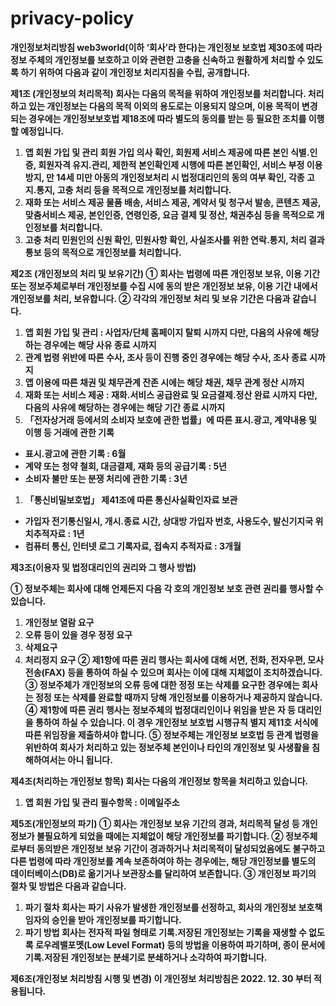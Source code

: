 # privacy-policy

**개인정보처리방침
web3world(이하 ‘회사’라 한다)는 개인정보 보호법 제30조에 따라 정보 주체의 개인정보를 보호하고 이와 관련한 고충을 신속하고 원활하게 처리할 수 있도록 하기 위하여 다음과 같이 개인정보 처리지침을 수립, 공개합니다.**

**제1조 (개인정보의 처리목적)
회사는 다음의 목적을 위하여 개인정보를 처리합니다. 처리하고 있는 개인정보는 다음의 목적 이외의 용도로는 이용되지 않으며, 이용 목적이 변경되는 경우에는 개인정보보호법 제18조에 따라 별도의 동의를 받는 등 필요한 조치를 이행할 예정입니다.**

1. **앱 회원 가입 및 관리
회원 가입 의사 확인, 회원제 서비스 제공에 따른 본인 식별․인증, 회원자격 유지․관리, 제한적 본인확인제 시행에 따른 본인확인, 서비스 부정 이용 방지, 만 14세 미만 아동의 개인정보처리 시 법정대리인의 동의 여부 확인, 각종 고지․통지, 고충 처리 등을 목적으로 개인정보를 처리합니다.**
2. **재화 또는 서비스 제공
물품 배송, 서비스 제공, 계약서 및 청구서 발송, 콘텐츠 제공, 맞춤서비스 제공, 본인인증, 연령인증, 요금 결제 및 정산, 채권추심 등을 목적으로 개인정보를 처리합니다.**
3. **고충 처리
민원인의 신원 확인, 민원사항 확인, 사실조사를 위한 연락․통지, 처리 결과 통보 등의 목적으로 개인정보를 처리합니다.**

**제2조 (개인정보의 처리 및 보유기간)
① 회사는 법령에 따른 개인정보 보유, 이용 기간 또는 정보주체로부터 개인정보를 수집 시에 동의 받은 개인정보 보유, 이용 기간 내에서 개인정보를 처리, 보유합니다.
② 각각의 개인정보 처리 및 보유 기간은 다음과 같습니다.**

1. **앱 회원 가입 및 관리 : 사업자/단체 홈페이지 탈퇴 시까지
다만, 다음의 사유에 해당하는 경우에는 해당 사유 종료 시까지**
2. **관계 법령 위반에 따른 수사, 조사 등이 진행 중인 경우에는 해당 수사, 조사 종료 시까지**
3. **앱 이용에 따른 채권 및 채무관계 잔존 시에는 해당 채권, 채무 관계 정산 시까지**
4. **재화 또는 서비스 제공 : 재화․서비스 공급완료 및 요금결제․정산 완료 시까지
다만, 다음의 사유에 해당하는 경우에는 해당 기간 종료 시까지**
5. **「전자상거래 등에서의 소비자 보호에 관한 법률」에 따른 표시․광고, 계약내용 및 이행 등 거래에 관한 기록**
- **표시․광고에 관한 기록 : 6월**
- **계약 또는 청약 철회, 대금결제, 재화 등의 공급기록 : 5년**
- **소비자 불만 또는 분쟁 처리에 관한 기록 : 3년**
1. **「통신비밀보호법」 제41조에 따른 통신사실확인자료 보관**
- **가입자 전기통신일시, 개시․종료 시간, 상대방 가입자 번호, 사용도수, 발신기지국 위치추적자료 : 1년**
- **컴퓨터 통신, 인터넷 로그 기록자료, 접속지 추적자료 : 3개월**

**제3조(이용자 및 법정대리인의 권리와 그 행사 방법)**

**① 정보주체는 회사에 대해 언제든지 다음 각 호의 개인정보 보호 관련 권리를 행사할 수 있습니다.**

1. **개인정보 열람 요구**
2. **오류 등이 있을 경우 정정 요구**
3. **삭제요구**
4. **처리정지 요구
② 제1항에 따른 권리 행사는 회사에 대해 서면, 전화, 전자우편, 모사전송(FAX) 등을 통하여 하실 수 있으며 회사는 이에 대해 지체없이 조치하겠습니다.
③ 정보주체가 개인정보의 오류 등에 대한 정정 또는 삭제를 요구한 경우에는 회사는 정정 또는 삭제를 완료할 때까지 당해 개인정보를 이용하거나 제공하지 않습니다.
④ 제1항에 따른 권리 행사는 정보주체의 법정대리인이나 위임을 받은 자 등 대리인을 통하여 하실 수 있습니다. 이 경우 개인정보 보호법 시행규칙 별지 제11호 서식에 따른 위임장을 제출하셔야 합니다.
⑤ 정보주체는 개인정보 보호법 등 관계 법령을 위반하여 회사가 처리하고 있는 정보주체 본인이나 타인의 개인정보 및 사생활을 침해하여서는 아니 됩니다.**

**제4조(처리하는 개인정보 항목)
회사는 다음의 개인정보 항목을 처리하고 있습니다.**

1. **앱 회원 가입 및 관리
필수항목 : 이메일주소**

**제5조(개인정보의 파기)
① 회사는 개인정보 보유 기간의 경과, 처리목적 달성 등 개인정보가 불필요하게 되었을 때에는 지체없이 해당 개인정보를 파기합니다.
② 정보주체로부터 동의받은 개인정보 보유 기간이 경과하거나 처리목적이 달성되었음에도 불구하고 다른 법령에 따라 개인정보를 계속 보존하여야 하는 경우에는, 해당 개인정보를 별도의 데이터베이스(DB)로 옮기거나 보관장소를 달리하여 보존합니다.
③ 개인정보 파기의 절차 및 방법은 다음과 같습니다.**

1. **파기 절차
회사는 파기 사유가 발생한 개인정보를 선정하고, 회사의 개인정보 보호책임자의 승인을 받아 개인정보를 파기합니다.**
2. **파기 방법
회사는 전자적 파일 형태로 기록․저장된 개인정보는 기록을 재생할 수 없도록 로우레밸포멧(Low Level Format) 등의 방법을 이용하여 파기하며, 종이 문서에 기록․저장된 개인정보는 분쇄기로 분쇄하거나 소각하여 파기합니다.**

**제6조(개인정보 처리방침 시행 및 변경)
이 개인정보 처리방침은 2022. 12. 30 부터 적용됩니다.**

